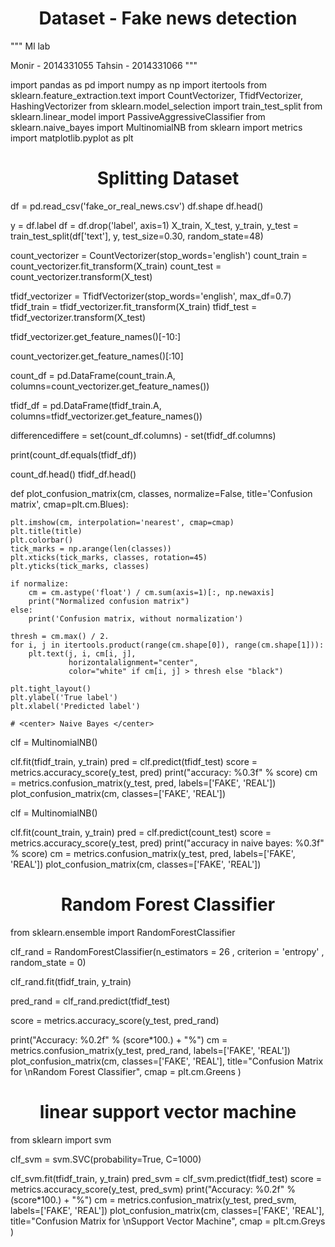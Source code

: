

# <center> Dataset -  Fake news detection  


</center>



"""
Ml lab

 Monir - 2014331055
 Tahsin - 2014331066
"""

import pandas as pd
import numpy as np
import itertools
from sklearn.feature_extraction.text import CountVectorizer, TfidfVectorizer, HashingVectorizer
from sklearn.model_selection import train_test_split
from sklearn.linear_model import PassiveAggressiveClassifier
from sklearn.naive_bayes import MultinomialNB
from sklearn import metrics
import matplotlib.pyplot as plt

# <center>  Splitting Dataset </center>

df = pd.read_csv('fake_or_real_news.csv')
df.shape
df.head()

y = df.label
df = df.drop('label', axis=1)
X_train, X_test, y_train, y_test = train_test_split(df['text'], y, test_size=0.30, random_state=48)

count_vectorizer = CountVectorizer(stop_words='english')
count_train = count_vectorizer.fit_transform(X_train)
count_test = count_vectorizer.transform(X_test)

tfidf_vectorizer = TfidfVectorizer(stop_words='english', max_df=0.7)
tfidf_train = tfidf_vectorizer.fit_transform(X_train)
tfidf_test = tfidf_vectorizer.transform(X_test)

tfidf_vectorizer.get_feature_names()[-10:]

count_vectorizer.get_feature_names()[:10]

count_df = pd.DataFrame(count_train.A, columns=count_vectorizer.get_feature_names())

tfidf_df = pd.DataFrame(tfidf_train.A, columns=tfidf_vectorizer.get_feature_names())

differencediffere  = set(count_df.columns) - set(tfidf_df.columns)

print(count_df.equals(tfidf_df))

count_df.head()
tfidf_df.head()

def plot_confusion_matrix(cm, classes,
                          normalize=False,
                          title='Confusion matrix',
                          cmap=plt.cm.Blues):

    plt.imshow(cm, interpolation='nearest', cmap=cmap)
    plt.title(title)
    plt.colorbar()
    tick_marks = np.arange(len(classes))
    plt.xticks(tick_marks, classes, rotation=45)
    plt.yticks(tick_marks, classes)

    if normalize:
        cm = cm.astype('float') / cm.sum(axis=1)[:, np.newaxis]
        print("Normalized confusion matrix")
    else:
        print('Confusion matrix, without normalization')

    thresh = cm.max() / 2.
    for i, j in itertools.product(range(cm.shape[0]), range(cm.shape[1])):
        plt.text(j, i, cm[i, j],
                 horizontalalignment="center",
                 color="white" if cm[i, j] > thresh else "black")

    plt.tight_layout()
    plt.ylabel('True label')
    plt.xlabel('Predicted label')
	
	# <center> Naive Bayes </center>

    
clf = MultinomialNB()

clf.fit(tfidf_train, y_train)
pred = clf.predict(tfidf_test)
score = metrics.accuracy_score(y_test, pred)
print("accuracy:   %0.3f" % score)
cm = metrics.confusion_matrix(y_test, pred, labels=['FAKE', 'REAL'])
plot_confusion_matrix(cm, classes=['FAKE', 'REAL'])

clf = MultinomialNB()

clf.fit(count_train, y_train)
pred = clf.predict(count_test)
score = metrics.accuracy_score(y_test, pred)
print("accuracy in naive bayes:   %0.3f" % score)
cm = metrics.confusion_matrix(y_test, pred, labels=['FAKE', 'REAL'])
plot_confusion_matrix(cm, classes=['FAKE', 'REAL'])


# <center> Random Forest Classifier </center>



from sklearn.ensemble import RandomForestClassifier

clf_rand = RandomForestClassifier(n_estimators = 26 , criterion = 'entropy' , random_state = 0)

clf_rand.fit(tfidf_train, y_train)

pred_rand = clf_rand.predict(tfidf_test)

score = metrics.accuracy_score(y_test, pred_rand)

print("Accuracy:   %0.2f" % (score*100.) + "%")
cm = metrics.confusion_matrix(y_test, pred_rand, labels=['FAKE', 'REAL'])
plot_confusion_matrix(cm, 
                      classes=['FAKE', 'REAL'], 
                      title="Confusion Matrix for \nRandom Forest Classifier",
                      cmap = plt.cm.Greens
                     )

# <center> linear support vector machine </center>



from sklearn import svm

clf_svm = svm.SVC(probability=True, C=1000)

clf_svm.fit(tfidf_train, y_train)
pred_svm = clf_svm.predict(tfidf_test)
score = metrics.accuracy_score(y_test, pred_svm)
print("Accuracy:   %0.2f" % (score*100.) + "%")
cm = metrics.confusion_matrix(y_test, pred_svm, labels=['FAKE', 'REAL'])
plot_confusion_matrix(cm, 
                      classes=['FAKE', 'REAL'], 
                      title="Confusion Matrix for \nSupport Vector Machine",
                      cmap = plt.cm.Greys
                     )

